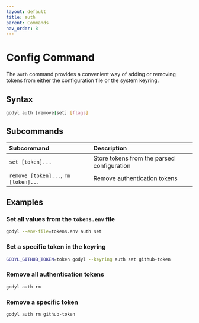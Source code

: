 ```yaml
---
layout: default
title: auth
parent: Commands
nav_order: 8
---
```


# Config Command

The `auth` command provides a convenient way of adding or removing tokens from either the configuration file or the system keyring.

## Syntax

```sh
godyl auth [remove|set] [flags]
```

## Subcommands

| Subcommand                           | Description                                |
| :----------------------------------- | :----------------------------------------- |
| `set [token]...`                     | Store tokens from the parsed configuration |
| `remove [token]...`, `rm [token]...` | Remove authentication tokens               |

## Examples

### Set all values from the `tokens.env` file

```sh
godyl --env-file=tokens.env auth set
```

### Set a specific token in the keyring

```sh
GODYL_GITHUB_TOKEN=token godyl --keyring auth set github-token
```

### Remove all authentication tokens

```sh
godyl auth rm
```

### Remove a specific token

```sh
godyl auth rm github-token
```

